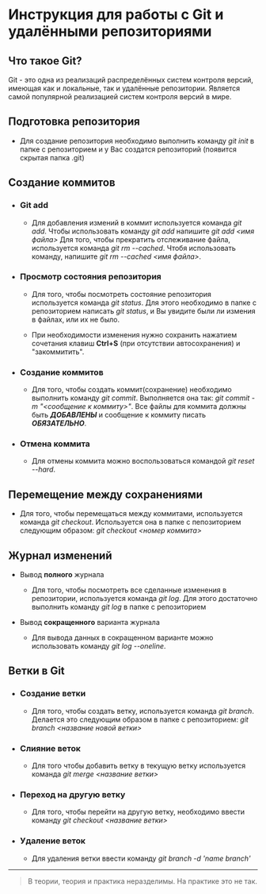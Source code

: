 # Инструкция для работы с Git и удалёнными репозиториями

## Что такое Git?
Git - это одна из реализаций распределённых систем контроля версий, имеющая как и локальные, так и удалённые репозитории. Является самой популярной реализацией систем контроля версий в мире.
## Подготовка репозитория
  - Для создание репозитория необходимо выполнить команду *git init*  в папке с репозиторием и у Вас создатся репозиторий (появится скрытая папка .git)

## Создание коммитов

- ### Git add
   - Для добавления измений в коммит используется команда *git add*. Чтобы использовать команду *git add* напишите *git add <имя файла>*
Для того, чтобы прекратить отслеживание файла, используется команда *git rm --cached*. Чтобя использовать команду, напишите *git rm --cached <имя файла>*.

- ### Просмотр состояния репозитория
   - Для того, чтобы посмотреть состояние репозитория используется команда *git status*. Для этого необходимо в папке с репозиторием написать *git status*, и Вы увидите были ли измения в файлах, или их не было.

   - При необходимости изменения нужно сохранить нажатием сочетания клавиш **Ctrl+S** (при отсутствии автосохранения) и "закоммитить".

- ### Создание коммитов
   - Для того, чтобы создать коммит(сохранение) необходимо выполнить команду *git commit*. Выполняется она так: *git commit -m "<сообщение к коммиту>"*. Все файлы для коммита должны быть ***ДОБАВЛЕНЫ*** и сообщение к коммиту писать ***ОБЯЗАТЕЛЬНО***.

- ### Отмена коммита
   - Для отмены коммита можно воспользоваться командой *git reset --hard*.

## Перемещение между сохранениями
- Для того, чтобы перемещаться между коммитами, используется команда *git checkout*. Используется она в папке с пепозиторием следующим образом: *git checkout <номер коммита>*

## Журнал изменений

- Вывод **полного** журнала

   - Для того, чтобы посмотреть все сделанные изменения в репозитории, используется команда *git log*. Для этого достаточно выполнить команду *git log* в папке с репозиторием

- Вывод **сокращенного** варианта журнала

   - Для вывода данных в сокращенном варианте можно использовать команду *git log --oneline*. 

## Ветки в Git

- ### Создание ветки

   - Для того, чтобы создать ветку, используется команда *git branch*. Делается это следующим образом в папке с репозиторием: *git branch <название новой ветки>*

- ### Слияние веток

   - Для того чтобы дoбавить ветку в текущую ветку используется команда *git merge <название ветки>*

- ### Переход на другую ветку
   - Для того, чтобы перейти на другую ветку, необходимо ввести команду *git checkout <название ветки>*

- ### Удаление веток
   - Для удаления ветки ввести команду *git branch -d 'name branch'*

-------
> В теории, теория и практика неразделимы. На практике это не так.